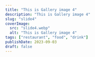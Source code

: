 ```yaml
---
title: "This is Gallery image 4"
description: "This is Gallery image 4"
slug: "slide4"
coverImage:
  src: "slide4.webp"
  alt: "This is Gallery image 4"
tags: ["restaurant", "food", "drink"]
publishDate: 2023-09-03
draft: false
---
```

